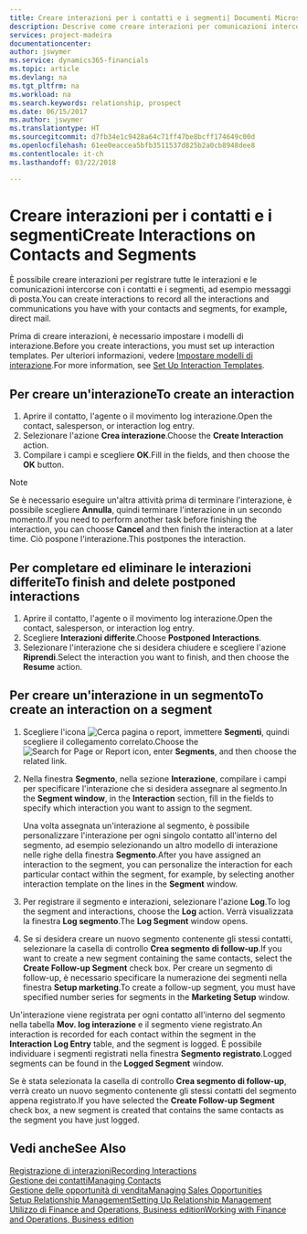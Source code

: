 ```yaml
---
title: Creare interazioni per i contatti e i segmenti| Documenti Microsoft
description: Descrive come creare interazioni per comunicazioni intercorse con i contatti e i segmenti in Finance and Operations, Business edition, ad esempio messaggi di posta diretta.
services: project-madeira
documentationcenter: 
author: jswymer
ms.service: dynamics365-financials
ms.topic: article
ms.devlang: na
ms.tgt_pltfrm: na
ms.workload: na
ms.search.keywords: relationship, prospect
ms.date: 06/15/2017
ms.author: jswymer
ms.translationtype: HT
ms.sourcegitcommit: d7fb34e1c9428a64c71ff47be8bcff174649c00d
ms.openlocfilehash: 61ee0eaccea5bfb3511537d825b2a0cb8948dee8
ms.contentlocale: it-ch
ms.lasthandoff: 03/22/2018

---
```

# <a name="create-interactions-on-contacts-and-segments"></a><span data-ttu-id="e0e69-103">Creare interazioni per i contatti e i segmenti</span><span class="sxs-lookup"><span data-stu-id="e0e69-103">Create Interactions on Contacts and Segments</span></span>
<span data-ttu-id="e0e69-104">È possibile creare interazioni per registrare tutte le interazioni e le comunicazioni intercorse con i contatti e i segmenti, ad esempio messaggi di posta.</span><span class="sxs-lookup"><span data-stu-id="e0e69-104">You can create interactions to record all the interactions and communications you have with your contacts and segments, for example, direct mail.</span></span>

<span data-ttu-id="e0e69-105">Prima di creare interazioni, è necessario impostare i modelli di interazione.</span><span class="sxs-lookup"><span data-stu-id="e0e69-105">Before you create interactions, you must set up interaction templates.</span></span> <span data-ttu-id="e0e69-106">Per ulteriori informazioni, vedere [Impostare modelli di interazione](marketing-interactions.md).</span><span class="sxs-lookup"><span data-stu-id="e0e69-106">For more information, see  [Set Up Interaction Templates](marketing-interactions.md).</span></span>

## <a name="to-create-an-interaction"></a><span data-ttu-id="e0e69-107">Per creare un'interazione</span><span class="sxs-lookup"><span data-stu-id="e0e69-107">To create an interaction</span></span>
1. <span data-ttu-id="e0e69-108">Aprire il contatto, l'agente o il movimento log interazione.</span><span class="sxs-lookup"><span data-stu-id="e0e69-108">Open the contact, salesperson, or interaction log entry.</span></span>
2. <span data-ttu-id="e0e69-109">Selezionare l'azione **Crea interazione**.</span><span class="sxs-lookup"><span data-stu-id="e0e69-109">Choose the **Create Interaction** action.</span></span>
3. <span data-ttu-id="e0e69-110">Compilare i campi e scegliere **OK**.</span><span class="sxs-lookup"><span data-stu-id="e0e69-110">Fill in the fields, and then choose the **OK** button.</span></span>

> [!NOTE]  
>   <span data-ttu-id="e0e69-111">Se è necessario eseguire un'altra attività prima di terminare l'interazione, è possibile scegliere **Annulla**, quindi terminare l'interazione in un secondo momento.</span><span class="sxs-lookup"><span data-stu-id="e0e69-111">If you need to perform another task before finishing the interaction, you can choose **Cancel** and then finish the interaction at a later time.</span></span> <span data-ttu-id="e0e69-112">Ciò pospone l'interazione.</span><span class="sxs-lookup"><span data-stu-id="e0e69-112">This postpones the interaction.</span></span>

## <a name="to-finish-and-delete-postponed-interactions"></a><span data-ttu-id="e0e69-113">Per completare ed eliminare le interazioni differite</span><span class="sxs-lookup"><span data-stu-id="e0e69-113">To finish and delete postponed interactions</span></span>
1. <span data-ttu-id="e0e69-114">Aprire il contatto, l'agente o il movimento log interazione.</span><span class="sxs-lookup"><span data-stu-id="e0e69-114">Open the contact, salesperson, or interaction log entry.</span></span>
2. <span data-ttu-id="e0e69-115">Scegliere **Interazioni differite**.</span><span class="sxs-lookup"><span data-stu-id="e0e69-115">Choose **Postponed Interactions**.</span></span>
3. <span data-ttu-id="e0e69-116">Selezionare l'interazione che si desidera chiudere e scegliere l'azione **Riprendi**.</span><span class="sxs-lookup"><span data-stu-id="e0e69-116">Select the interaction you want to finish, and then choose the **Resume** action.</span></span>

## <a name="to-create-an-interaction-on-a-segment"></a><span data-ttu-id="e0e69-117">Per creare un'interazione in un segmento</span><span class="sxs-lookup"><span data-stu-id="e0e69-117">To create an interaction on a segment</span></span>
1. <span data-ttu-id="e0e69-118">Scegliere l'icona ![Cerca pagina o report](media/ui-search/search_small.png "icona Cerca pagina o report"), immettere **Segmenti**, quindi scegliere il collegamento correlato.</span><span class="sxs-lookup"><span data-stu-id="e0e69-118">Choose the ![Search for Page or Report](media/ui-search/search_small.png "Search for Page or Report icon") icon, enter **Segments**, and then choose the related link.</span></span>
2. <span data-ttu-id="e0e69-119">Nella finestra **Segmento**, nella sezione **Interazione**, compilare i campi per specificare l'interazione che si desidera assegnare al segmento.</span><span class="sxs-lookup"><span data-stu-id="e0e69-119">In the **Segment window**, in the **Interaction** section, fill in the fields to specify which interaction you want to assign to the segment.</span></span>

    <span data-ttu-id="e0e69-120">Una volta assegnata un'interazione al segmento, è possibile personalizzare l'interazione per ogni singolo contatto all'interno del segmento, ad esempio selezionando un altro modello di interazione nelle righe della finestra **Segmento**.</span><span class="sxs-lookup"><span data-stu-id="e0e69-120">After you have assigned an interaction to the segment, you can personalize the interaction for each particular contact within the segment, for example, by selecting another interaction template on the lines in the **Segment** window.</span></span>  
3. <span data-ttu-id="e0e69-121">Per registrare il segmento e interazioni, selezionare l'azione **Log**.</span><span class="sxs-lookup"><span data-stu-id="e0e69-121">To log the segment and interactions, choose the **Log** action.</span></span> <span data-ttu-id="e0e69-122">Verrà visualizzata la finestra **Log segmento**.</span><span class="sxs-lookup"><span data-stu-id="e0e69-122">The **Log Segment** window opens.</span></span>
4. <span data-ttu-id="e0e69-123">Se si desidera creare un nuovo segmento contenente gli stessi contatti, selezionare la casella di controllo **Crea segmento di follow-up**.</span><span class="sxs-lookup"><span data-stu-id="e0e69-123">If you want to create a new segment containing the same contacts, select the **Create Follow-up Segment** check box.</span></span> <span data-ttu-id="e0e69-124">Per creare un segmento di follow-up, è necessario specificare la numerazione dei segmenti nella finestra **Setup marketing**.</span><span class="sxs-lookup"><span data-stu-id="e0e69-124">To create a follow-up segment, you must have specified number series for segments in the **Marketing Setup** window.</span></span>

<span data-ttu-id="e0e69-125">Un'interazione viene registrata per ogni contatto all'interno del segmento nella tabella **Mov. log interazione** e il segmento viene registrato.</span><span class="sxs-lookup"><span data-stu-id="e0e69-125">An interaction is recorded for each contact within the segment in the **Interaction Log Entry** table, and the segment is logged.</span></span> <span data-ttu-id="e0e69-126">È possibile individuare i segmenti registrati nella finestra **Segmento registrato**.</span><span class="sxs-lookup"><span data-stu-id="e0e69-126">Logged segments can be found in the **Logged Segment** window.</span></span>

<span data-ttu-id="e0e69-127">Se è stata selezionata la casella di controllo **Crea segmento di follow-up**, verrà creato un nuovo segmento contenente gli stessi contatti del segmento appena registrato.</span><span class="sxs-lookup"><span data-stu-id="e0e69-127">If you have selected the **Create Follow-up Segment** check box, a new segment is created that contains the same contacts as the segment you have just logged.</span></span>

## <a name="see-also"></a><span data-ttu-id="e0e69-128">Vedi anche</span><span class="sxs-lookup"><span data-stu-id="e0e69-128">See Also</span></span>
[<span data-ttu-id="e0e69-129">Registrazione di interazioni</span><span class="sxs-lookup"><span data-stu-id="e0e69-129">Recording Interactions</span></span>](marketing-interactions.md)  
[<span data-ttu-id="e0e69-130">Gestione dei contatti</span><span class="sxs-lookup"><span data-stu-id="e0e69-130">Managing Contacts</span></span>](marketing-contacts.md)  
[<span data-ttu-id="e0e69-131">Gestione delle opportunità di vendita</span><span class="sxs-lookup"><span data-stu-id="e0e69-131">Managing Sales Opportunities</span></span>](marketing-manage-sales-opportunities.md)  
[<span data-ttu-id="e0e69-132">Setup Relationship Management</span><span class="sxs-lookup"><span data-stu-id="e0e69-132">Setting Up Relationship Management</span></span>](marketing-setup-marketing.md)  
[<span data-ttu-id="e0e69-133">Utilizzo di Finance and Operations, Business edition</span><span class="sxs-lookup"><span data-stu-id="e0e69-133">Working with Finance and Operations, Business edition</span></span>](ui-work-product.md)

